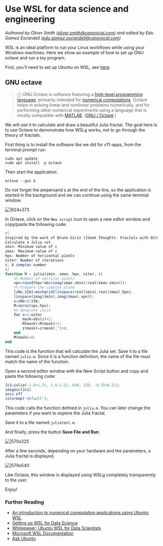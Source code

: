 # Use WSL for data science and engineering
*Authored by Oliver Smith ([oliver.smith@canonical.com](mailto:oliver.smith@canonical.com)) and edited by Edu Gómez Escandell ([edu.gomez.escandell@canonical.com](mailto:edu.gomez.escandell@canonical.com))*

WSL is an ideal platform to run your Linux workflows while using your Windows machines. Here we show an example of how to set up GNU octave and run a toy program.

First, you'll need to set up Ubuntu on WSL, see [here](../guides/install-ubuntu-wsl2.md).

## GNU octave

> ⓘ GNU Octave is software featuring a [high-level programming language](https://en.wikipedia.org/wiki/High-level_programming_language), primarily intended for [numerical computations](https://en.wikipedia.org/wiki/Numerical_analysis). Octave helps in solving linear and nonlinear problems numerically, and for performing other numerical experiments using a language that is mostly compatible with [MATLAB](https://en.wikipedia.org/wiki/MATLAB). [[GNU / Octave](https://octave.org/about.html) ]

We will use it to calculate and draw a beautiful Julia fractal. The goal here is to use Octave to demonstrate how WSLg works, not to go through the theory of fractals. 

First thing is to install the software like we did for x11-apps, from the terminal prompt run:

```
sudo apt update
sudo apt install -y octave
```

Then start the application:
```
octave --gui &
```

Do not forget the ampersand `&` at the end of the line, so the application is started in the background and we can continue using the same terminal window.

![|624x373](assets/data-science-engineering/octave.png)

In Octave, click on the `New script` icon to open a new editor window and copy/paste the following code:

```octave
#{
Inspired by the work of Bruno Girin ([Geek Thoughts: Fractals with Octave: Classic Mandelbrot and Julia](http://brunogirin.blogspot.com/2008/12/fractals-with-octave-classic-mandelbrot.html))
Calculate a Julia set
zmin: Minimum value of c
zmax: Maximum value of c
hpx: Number of horizontal pixels
niter: Number of iterations
c: A complex number
#}
function M = julia(zmin, zmax, hpx, niter, c)
    %% Number of vertical pixels
    vpx=round(hpx*abs(imag(zmax-zmin)/real(zmax-zmin)));
    %% Prepare the complex plane
    [zRe,zIm]=meshgrid(linspace(real(zmin),real(zmax),hpx),
    linspace(imag(zmin),imag(zmax),vpx));
    z=zRe+i*zIm;
    M=zeros(vpx,hpx);
    %% Generate Julia
    for s=1:niter
        mask=abs(z)<2;
        M(mask)=M(mask)+1;
        z(mask)=z(mask).^2+c;
    end
    M(mask)=0;
end
```

This code is the function that will calculate the Julia set. Save it to a file named `julia.m`. Since it is a function definition, the name of the file must match the name of the function.

Open a second editor window with the New Script button and copy and paste the following code:
```octave
Jc1=julia(-1.6+1.2i, 1.6-1.2i, 640, 128, -0.75+0.2i);
imagesc(Jc1)
axis off
colormap('default');
```

This code calls the function defined in `julia.m`. You can later change the parameters if you want to explore the Julia fractal.

Save it to a file named `juliatest.m`.

And finally, press the button **Save File and Run**.

![|570x225](assets/data-science-engineering/save-file.png)

After a few seconds, depending on your hardware and the parameters, a Julia fractal is displayed.

![|579x540](assets/data-science-engineering/julia-fractal.png)

Like Octave, this window is displayed using WSLg completely transparently to the user.

Enjoy!

### Further Reading
* [An introduction to numerical computation applications using Ubuntu WSL](https://www.youtube.com/watch?v=08WDGV0u58Y)
* [Setting up WSL for Data Science](https://ubuntu.com/blog/upgrade-data-science-workflows-ubuntu-wsl)
* [Whitepaper: Ubuntu WSL for Data Scientists](https://ubuntu.com/engage/ubuntu-wsl-for-data-scientists)
* [Microsoft WSL Documentation](https://learn.microsoft.com/en-us/windows/wsl/)
* [Ask Ubuntu](https://askubuntu.com/)
